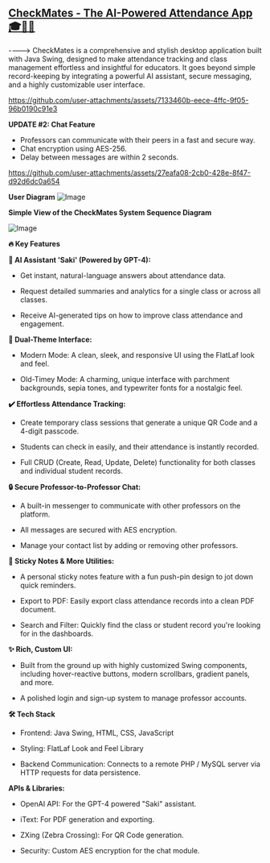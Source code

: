 ## <ins>CheckMates - The AI-Powered Attendance App 🎓🤖✨</ins>

----> CheckMates is a comprehensive and stylish desktop application built with Java Swing, designed to make attendance tracking and class management effortless and insightful for educators. It goes beyond simple record-keeping by integrating       a powerful AI assistant, secure messaging, and a highly customizable user interface.
 
https://github.com/user-attachments/assets/7133460b-eece-4ffc-9f05-96b0190c91e3

**UPDATE #2: Chat Feature**
  - Professors can communicate with their peers in a fast and secure way.
  - Chat encryption using AES-256.
  - Delay between messages are within 2 seconds.

https://github.com/user-attachments/assets/27eafa08-2cb0-428e-8f47-d92d6dc0a654



**User Diagram**
![Image](https://github.com/user-attachments/assets/c521cb67-5b1d-4b2a-b84b-943573cff14f)

**Simple View of the CheckMates System Sequence Diagram**

![Image](https://github.com/user-attachments/assets/3a7c31f6-aa13-41ec-b676-a87b28a723ab)

**🔥 Key Features**

**🤖 AI Assistant 'Saki' (Powered by GPT-4):**

   - Get instant, natural-language answers about attendance data.
    
   - Request detailed summaries and analytics for a single class or across all classes.
    
   - Receive AI-generated tips on how to improve class attendance and engagement.

**🎨 Dual-Theme Interface:**

   - Modern Mode: A clean, sleek, and responsive UI using the FlatLaf look and feel.
    
   - Old-Timey Mode: A charming, unique interface with parchment backgrounds, sepia tones, and typewriter fonts for a nostalgic feel.

**✔️ Effortless Attendance Tracking:**

   - Create temporary class sessions that generate a unique QR Code and a 4-digit passcode.
    
   - Students can check in easily, and their attendance is instantly recorded.

   - Full CRUD (Create, Read, Update, Delete) functionality for both classes and individual student records.

**🔒 Secure Professor-to-Professor Chat:**

   - A built-in messenger to communicate with other professors on the platform.
    
   - All messages are secured with AES encryption.
    
   - Manage your contact list by adding or removing other professors.

**📝 Sticky Notes & More Utilities:**

   - A personal sticky notes feature with a fun push-pin design to jot down quick reminders.
    
   - Export to PDF: Easily export class attendance records into a clean PDF document.
    
   - Search and Filter: Quickly find the class or student record you're looking for in the dashboards.

**✨ Rich, Custom UI:**

   - Built from the ground up with highly customized Swing components, including hover-reactive buttons, modern scrollbars, gradient panels, and more.
    
   - A polished login and sign-up system to manage professor accounts.

**🛠️ Tech Stack**

   - Frontend: Java Swing, HTML, CSS, JavaScript
    
   - Styling: FlatLaf Look and Feel Library
    
   - Backend Communication: Connects to a remote PHP / MySQL server via HTTP requests for data persistence.

**APIs & Libraries:**

   - OpenAI API: For the GPT-4 powered "Saki" assistant.
    
   - iText: For PDF generation and exporting.
    
   - ZXing (Zebra Crossing): For QR Code generation.
    
   - Security: Custom AES encryption for the chat module.


